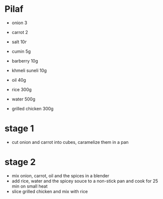 # Pilaf

* onion 3
* carrot 2
* salt 10г
* cumin 5g
* barberry 10g
* khmeli suneli 10g
* oil 40g

* rice 300g
* water 500g
* grilled chicken 300g

# stage 1

* cut onion and carrot into cubes, caramelize them in a pan

# stage 2

* mix onion, carrot, oil and the spices in a blender
* add rice, water and the spicey souce to a non-stick pan and cook for 25 min on small heat
* slice grilled chicken and mix with rice
